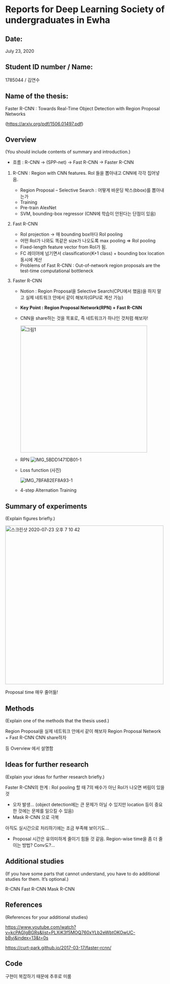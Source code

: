 # Reports for Deep Learning Society of undergraduates in Ewha


## Date: 
July 23, 2020


## Student ID number / Name: 
1785044 / 김연수


## Name of the thesis: 
Faster R-CNN : Towards Real-Time Object Detection with Region Proposal Networks

(https://arxiv.org/pdf/1506.01497.pdf)

## Overview
(You should include contents of summary and introduction.)


* 흐름 : R-CNN -> (SPP-net) -> Fast R-CNN -> Faster R-CNN


1. R-CNN : Region with CNN features. RoI 들을 뽑아내고 CNN에 각각 집어넣음.
    - Region Proposal – Selective Search : 어떻게 바운딩 박스(bbox)를 뽑아내는가
    - Training 
    - Pre-train AlexNet
    - SVM, bounding-box regressor (CNN에 학습이 안된다는 단점이 있음)


2. Fast R-CNN
    - RoI projection -> 매 bounding box마다 RoI pooling
    - 어떤 RoI가 나와도 똑같은 size가 나오도록 max pooling => RoI pooling
    - Fixed-length feature vector from RoI가 됨.
    - FC 레이어에 넘기면서 classification(K+1 class) + bounding box location 동시에 계산
    - Problems of Fast R-CNN : Out-of-network region proposals are the test-time computational bottleneck


3. Faster R-CNN
    - Notion : Region Proposal을 Selective Search(CPU에서 했음)을 하지 말고 실제 네트워크 안에서 같이 해보자(GPU로 계산 가능)
    - **Key Point : Region Proposal Network(RPN) + Fast R-CNN**
    


    - CNN을 share하는 것을 목표로, 즉 네트워크가 하나인 것처럼 해보자!
      
      <img width="400" alt="그림1" src="https://user-images.githubusercontent.com/48315997/88275099-c61db900-cd17-11ea-9e61-b0f44172936a.png">


    - RPN 
    ![IMG_5BDD1471DB01-1](https://user-images.githubusercontent.com/48315997/88275179-e6e60e80-cd17-11ea-9f04-8a258dc4778d.jpeg)    


    - Loss function (사진)
    
        ![IMG_7BFAB2EF8A93-1](https://user-images.githubusercontent.com/48315997/88275199-f2d1d080-cd17-11ea-8a88-53902efa4790.jpeg)
        
    - 4-step Alternation Training 

        



## Summary of experiments
(Explain figures briefly.)

<img width="500" alt="스크린샷 2020-07-23 오후 7 10 42" src="https://user-images.githubusercontent.com/48315997/88275353-39bfc600-cd18-11ea-967f-4799ddcbba59.png">



Proposal time 매우 줄어듦!


## Methods
(Explain one of the methods that the thesis used.)


Region Proposal을 실제 네트워크 안에서 같이 해보자
Region Proposal Network + Fast R-CNN 
CNN share하자 

등 Overview 에서 설명함


## Ideas for further research
(Explain your ideas for further research briefly.)


Faster R-CNN의 한계 : RoI pooling 할 때 7의 배수가 아닌 RoI가 나오면 버림이 있을 것
- 오차 발생… (object detection에는 큰 문제가 아닐 수 있지만 location 등이 중요한 것에는 문제를 일으킬 수 있음)
- Mask R-CNN 으로 극복

아직도 실시간으로 처리하기에는 조금 부족해 보이기도…
- Proposal 시간은 유의미하게 줄이기 힘들 것 같음. Region-wise time을 좀 더 줄이는 방법? Conv도?...


## Additional studies
(If you have some parts that cannot understand, you have to do additional studies for them. It’s optional.)

R-CNN
Fast R-CNN
Mask R-CNN

## References
(References for your additional studies)

https://www.youtube.com/watch?v=kcPAGIgBGRs&list=PLXiK3f5MOQ760xYLb2eWbtOKOwUC-bByj&index=13&t=0s

https://curt-park.github.io/2017-03-17/faster-rcnn/


## Code

구현이 복잡하기 때문에 추후로 미룸
```
